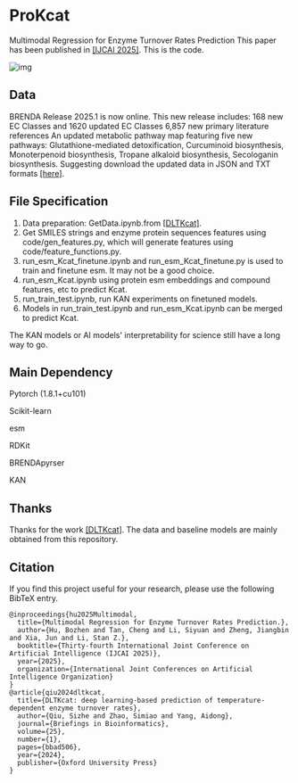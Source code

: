 # ProKcat
Multimodal Regression for Enzyme Turnover Rates Prediction
This paper has been published in [[IJCAI 2025]](https://2025.ijcai.org/). This is the code.

![img](./.png)

## Data
BRENDA Release 2025.1 is now online.
This new release includes:
168 new EC Classes and 1620 updated EC Classes
6,857 new primary literature references
An updated metabolic pathway map featuring five new pathways: Glutathione-mediated detoxification, Curcuminoid biosynthesis, Monoterpenoid biosynthesis, Tropane alkaloid biosynthesis, Secologanin biosynthesis.
Suggesting download the updated data in JSON and TXT formats [[here]](https://www.brenda-enzymes.org/download.php). 

## File Specification 
1. Data preparation: GetData.ipynb.from [[DLTKcat]](https://github.com/SizheQiu/DLTKcat).
2. Get SMILES strings and enzyme protein sequences features using code/gen_features.py, which will generate features using code/feature_functions.py.
3. run_esm_Kcat_finetune.ipynb and run_esm_Kcat_finetune.py is used to train and finetune esm. It may not be a good choice.
4. run_esm_Kcat.ipynb using protein esm embeddings and compound features, etc to predict Kcat.
5. run_train_test.ipynb, run KAN experiments on finetuned models.
6. Models in run_train_test.ipynb and run_esm_Kcat.ipynb can be merged to predict Kcat.

The KAN models or AI models' interpretability for science still have a long way to go.

## Main Dependency
Pytorch (1.8.1+cu101)

Scikit-learn

esm

RDKit

BRENDApyrser

KAN


## Thanks
Thanks for the work [[DLTKcat]](https://github.com/SizheQiu/DLTKcat). The data and baseline models are mainly obtained from this repository.

## Citation
If you find this project useful for your research, please use the following BibTeX entry.

```
@inproceedings{hu2025Multimodal,
  title={Multimodal Regression for Enzyme Turnover Rates Prediction.},
  author={Hu, Bozhen and Tan, Cheng and Li, Siyuan and Zheng, Jiangbin and Xia, Jun and Li, Stan Z.},
  booktitle={Thirty-fourth International Joint Conference on Artificial Intelligence (IJCAI 2025)},
  year={2025},
  organization={International Joint Conferences on Artificial Intelligence Organization}
}
@article{qiu2024dltkcat,
  title={DLTKcat: deep learning-based prediction of temperature-dependent enzyme turnover rates},
  author={Qiu, Sizhe and Zhao, Simiao and Yang, Aidong},
  journal={Briefings in Bioinformatics},
  volume={25},
  number={1},
  pages={bbad506},
  year={2024},
  publisher={Oxford University Press}
}
```


